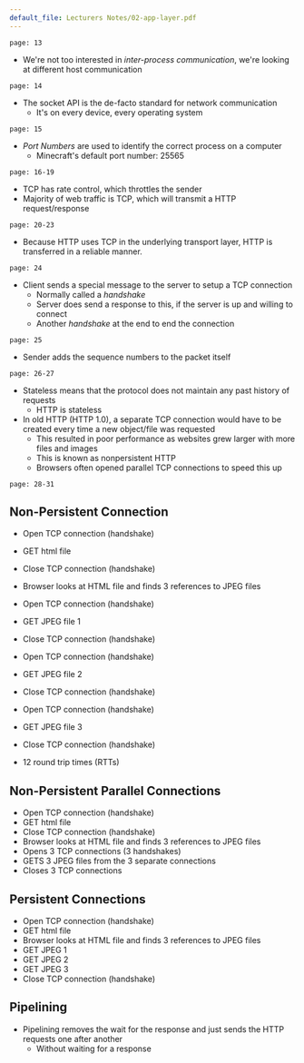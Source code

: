 ```yaml
---
default_file: Lecturers Notes/02-app-layer.pdf
---
```

```slide-note
page: 13
```
- We're not too interested in *inter-process communication*, we're looking at different host communication
```slide-note
page: 14
```
- The socket API is the de-facto standard for network communication
	- It's on every device, every operating system
```slide-note
page: 15
```
- *Port Numbers* are used to identify the correct process on a computer
	- Minecraft's default port number: 25565
```slide-note
page: 16-19
```
- TCP has rate control, which throttles the sender
- Majority of web traffic is TCP, which will transmit a HTTP request/response
```slide-note
page: 20-23
```
- Because HTTP uses TCP in the underlying transport layer, HTTP is transferred in a reliable manner.
```slide-note
page: 24
```
- Client sends a special message to the server to setup a TCP connection
	- Normally called a *handshake*
	- Server does send a response to this, if the server is up and willing to connect
	- Another *handshake* at the end to end the connection
```slide-note
page: 25
```
- Sender adds the sequence numbers to the packet itself
```slide-note
page: 26-27
```
- Stateless means that the protocol does not maintain any past history of requests
	- HTTP is stateless
- In old HTTP (HTTP 1.0), a separate TCP connection would have to be created every time a new object/file was requested
	- This resulted in poor performance as websites grew larger with more files and images
	- This is known as nonpersistent HTTP
	- Browsers often opened parallel TCP connections to speed this up
```slide-note
page: 28-31
```
## Non-Persistent Connection
- Open TCP connection (handshake)
- GET html file
- Close TCP connection (handshake)
- Browser looks at HTML file and finds 3 references to JPEG files
- Open TCP connection (handshake)
- GET JPEG file 1
- Close TCP connection (handshake)
- Open TCP connection (handshake)
- GET JPEG file 2
- Close TCP connection (handshake)
- Open TCP connection (handshake)
- GET JPEG file 3
- Close TCP connection (handshake)

- 12 round trip times (RTTs)

## Non-Persistent Parallel Connections
- Open TCP connection (handshake)
- GET html file
- Close TCP connection (handshake)
- Browser looks at HTML file and finds 3 references to JPEG files
- Opens 3 TCP connections (3 handshakes)
- GETS 3 JPEG files from the 3 separate connections
- Closes 3 TCP connections

## Persistent Connections
- Open TCP connection (handshake)
- GET html file
- Browser looks at HTML file and finds 3 references to JPEG files
- GET JPEG 1
- GET JPEG 2
- GET JPEG 3
- Close TCP connection (handshake)

## Pipelining
- Pipelining removes the wait for the response and just sends the HTTP requests one after another
	- Without waiting for a response